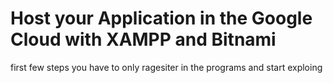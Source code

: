 



# Host your Application in the Google Cloud with XAMPP and Bitnami


first few steps you have to only ragesiter in the programs and start exploing 
